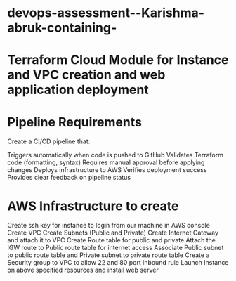 # devops-assessment--Karishma-abruk-containing-

# Terraform Cloud Module for Instance and VPC creation and web application deployment

# Pipeline Requirements
Create a CI/CD pipeline that:

Triggers automatically when code is pushed to GitHub
Validates Terraform code (formatting, syntax)
Requires manual approval before applying changes
Deploys infrastructure to AWS
Verifies deployment success
Provides clear feedback on pipeline status


# AWS Infrastructure to create
Create ssh key for instance to login from our machine in AWS console
Create VPC
Create Subnets (Public and Private)
Create Internet Gateway and attach it to VPC
Create Route table for public and private
Attach the IGW route to Public route table for internet access
Associate Public subnet to public route table and Private subnet to private route table
Create a Security group to VPC to allow 22 and 80 port inbound rule
Launch Instance on above specified resources and install web server


